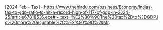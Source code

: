 [2024-Feb - Tax] - https://www.thehindu.com/business/Economy/indias-tax-to-gdp-ratio-to-hit-a-record-high-of-117-of-gdp-in-2024-25/article67818536.ece#:~:text=%E2%80%9CThe%20tax%2Dto%2DGDP,is%20more%20equitable%2C%E2%80%9D%20Mr.
